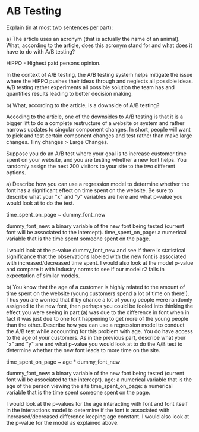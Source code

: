 # AB Testing

Explain (in at most two sentences per part):

a) The article uses an acronym (that is actually the name of an animal).  What, according to the article, does this acronym stand for and what does it have to do with A/B testing?

HiPPO - Highest paid persons opinion.

In the context of A/B testing, the A/B testing system helps mitigate the issue where the HiPPO pushes their ideas through and neglects all possible ideas. A/B testing rather experiments all possible solution the team has and quantifies results leading to better decision making. 

b) What, according to the article, is a downside of A/B testing?

Accoding to the article, one of the downsides to A/B testing is that it is a bigger lift to do a complete restructure of a website or system and rather narrows updates to singular component changes. In short, people will want to pick and test certain component changes and test rather than make large changes. Tiny changes > Large Changes.

Suppose you do an A/B test where your goal is to increase customer time spent on your website, and you are testing whether a new font helps.  You randomly assign the next 200 visitors to your site to the two different options.

a) Describe how you can use a regression model to determine whether the font has a significant effect on time spent on the website.  Be sure to describe what your "x" and "y" variables are here and what p-value you would look at to do the test.

time_spent_on_page ~ dummy_font_new

dummy_font_new: a binary variable of the new font being tested (current font will be associated to the intercept). 
time_spent_on_page: a numerical variable that is the time spent someone spent on the page.

I would look at the p-value dummy_font_new and see if there is statistical significance that the observations labeled with the new font is associated with increased/decreased time spent. I would also look at the model p-value and compare it with industry norms to see if our model r2 falls in expectation of similar models.


b) You know that the age of a customer is highly related to the amount of time spent on the website (young customers spend a lot of time on there!).  Thus you are worried that if by chance a lot of young people were randomly assigned to the new font, then perhaps you could be fooled into thinking the effect you were seeing in part (a) was due to the difference in font when in fact it was just due to one font happening to get more of the young people than the other.  Describe how you can use a regression model to conduct the A/B test while accounting for this problem with age.  You do have access to the age of your customers.  As in the previous part, describe what your "x" and "y" are and what p-value you would look at to do the A/B test to determine whether the new font leads to more time on the site.

time_spent_on_page ~ age * dummy_font_new

dummy_font_new: a binary variable of the new font being tested (current font will be associated to the intercept).
age: a numerical variable that is the age of the person viewing the site
time_spent_on_page: a numerical variable that is the time spent someone spent on the page.

I would look at the p-values for the age interacting with font and font itself in the interactions model to determine if the font is associated with increased/decreased difference keeping age constant. I would also look at the p-value for the model as explained above. 



